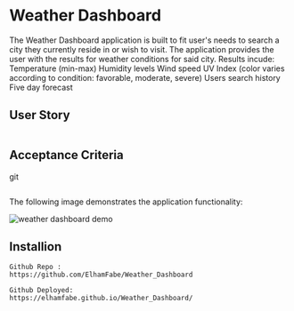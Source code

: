 # Weather Dashboard

The Weather Dashboard application is built to fit user's needs to search a city they currently reside in or wish to visit. The application provides the user with the results for weather conditions for said city. 
Results incude:
Temperature (min-max)
Humidity levels
Wind speed
UV Index (color varies according to condition: favorable, moderate, severe)
Users search history 
Five day forecast



## User Story

```

```

## Acceptance Criteria
git
```

```

The following image demonstrates the application functionality:

![weather dashboard demo](./Assets/06-server-side-apis-homework-demo.png)

## Installion

```
Github Repo :
https://github.com/ElhamFabe/Weather_Dashboard

Github Deployed:
https://elhamfabe.github.io/Weather_Dashboard/

